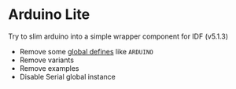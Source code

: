 # Arduino Lite
Try to slim arduino into a simple wrapper component for IDF (v5.1.3)

- Remove some [global defines](https://github.com/Forairaaaaa/arduino_lite/blob/main/CMakeLists.txt#L299) like `ARDUINO`
- Remove variants
- Remove examples
- Disable Serial global instance


